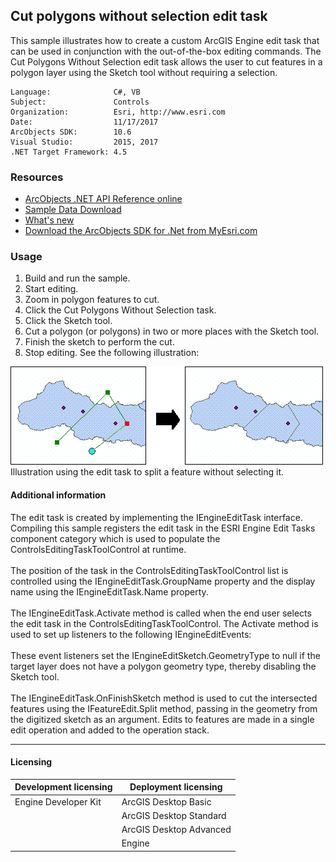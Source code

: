 ## Cut polygons without selection edit task

  <div xmlns="http://www.w3.org/1999/xhtml" xmlns:my="http://schemas.microsoft.com/office/infopath/2003/myXSD/2006-02-10T23:25:53">This sample illustrates how to create a custom ArcGIS Engine edit task that can be used in conjunction with the out-of-the-box editing commands. The Cut Polygons Without Selection edit task allows the user to cut features in a polygon layer using the Sketch tool without requiring a selection.</div>  


<!-- TODO: Fill this section below with metadata about this sample-->
```
Language:              C#, VB
Subject:               Controls
Organization:          Esri, http://www.esri.com
Date:                  11/17/2017
ArcObjects SDK:        10.6
Visual Studio:         2015, 2017
.NET Target Framework: 4.5
```

### Resources

* [ArcObjects .NET API Reference online](http://desktop.arcgis.com/en/arcobjects/latest/net/webframe.htm)  
* [Sample Data Download](../../releases)  
* [What's new](http://desktop.arcgis.com/en/arcobjects/latest/net/webframe.htm#05247c04-bfd9-4e36-ae09-bc6e833c3b14.htm)  
* [Download the ArcObjects SDK for .Net from MyEsri.com](https://my.esri.com/)  

### Usage
1. Build and run the sample.   
1. Start editing.  
1. Zoom in polygon features to cut.  
1. Click the Cut Polygons Without Selection task.  
1. Click the Sketch tool.  
1. Cut a polygon (or polygons) in two or more places with the Sketch tool.  
1. Finish the sketch to perform the cut.  
1. Stop editing. See the following illustration:  



![Illustration using the edit task to split a feature without selecting it.](images/pic1.png)  
Illustration using the edit task to split a feature without selecting it.  


#### Additional information  
<div xmlns="http://www.w3.org/1999/xhtml" xmlns:my="http://schemas.microsoft.com/office/infopath/2003/myXSD/2006-02-10T23:25:53">The edit task is created by implementing the IEngineEditTask interface. Compiling this sample registers the edit task in the ESRI Engine Edit Tasks component category which is used to populate the ControlsEditingTaskToolControl at runtime.  </div>  
<div xmlns="http://www.w3.org/1999/xhtml" xmlns:my="http://schemas.microsoft.com/office/infopath/2003/myXSD/2006-02-10T23:25:53"> </div>  
<div xmlns="http://www.w3.org/1999/xhtml" xmlns:my="http://schemas.microsoft.com/office/infopath/2003/myXSD/2006-02-10T23:25:53">The position of the task in the ControlsEditingTaskToolControl list is controlled using the IEngineEditTask.GroupName property and the display name using the IEngineEditTask.Name property.</div>  
<div xmlns="http://www.w3.org/1999/xhtml" xmlns:my="http://schemas.microsoft.com/office/infopath/2003/myXSD/2006-02-10T23:25:53"> </div>  
<div xmlns="http://www.w3.org/1999/xhtml" xmlns:my="http://schemas.microsoft.com/office/infopath/2003/myXSD/2006-02-10T23:25:53">The IEngineEditTask.Activate method is called when the end user selects the edit task in the ControlsEditingTaskToolControl. The Activate method is used to set up listeners to the following IEngineEditEvents: </div>  
<div xmlns="http://www.w3.org/1999/xhtml" xmlns:my="http://schemas.microsoft.com/office/infopath/2003/myXSD/2006-02-10T23:25:53">
  <br />These event listeners set the IEngineEditSketch.GeometryType to null if the target layer does not have a polygon geometry type, thereby disabling the Sketch tool.</div>  
<div xmlns="http://www.w3.org/1999/xhtml"> </div>  
<div xmlns="http://www.w3.org/1999/xhtml" xmlns:my="http://schemas.microsoft.com/office/infopath/2003/myXSD/2006-02-10T23:25:53">The IEngineEditTask.OnFinishSketch method is used to cut the intersected features using the IFeatureEdit.Split method, passing in the geometry from the digitized sketch as an argument. Edits to features are made in a single edit operation and added to the operation stack.  </div>  




---------------------------------

#### Licensing  
| Development licensing | Deployment licensing | 
| ------------- | ------------- | 
| Engine Developer Kit | ArcGIS Desktop Basic |  
|  | ArcGIS Desktop Standard |  
|  | ArcGIS Desktop Advanced |  
|  | Engine |  


